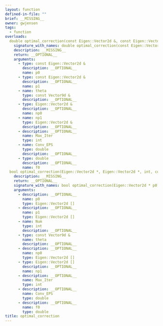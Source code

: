 ```yaml
---
layout: function
defined-in-file: ""
brief: __MISSING__
owner: gwjensen
tags:
  - function
overloads:
  double optimal_correction(const Eigen::Vector2d &, const Eigen::Vector2d &, const Vector9d &, Eigen::Vector2d &, Eigen::Vector2d &, int, double, double):
    signature_with_names: double optimal_correction(const Eigen::Vector2d & p0, const Eigen::Vector2d & p1, const Vector9d & theta, Eigen::Vector2d & np0, Eigen::Vector2d & np1, int Max_Iter, double Conv_EPS, double f0)
    description: __MISSING__
    return: __OPTIONAL__
    arguments:
      - type: const Eigen::Vector2d &
        description: __OPTIONAL__
        name: p0
      - type: const Eigen::Vector2d &
        description: __OPTIONAL__
        name: p1
      - name: theta
        type: const Vector9d &
        description: __OPTIONAL__
      - type: Eigen::Vector2d &
        description: __OPTIONAL__
        name: np0
      - name: np1
        type: Eigen::Vector2d &
        description: __OPTIONAL__
      - description: __OPTIONAL__
        name: Max_Iter
        type: int
      - name: Conv_EPS
        type: double
        description: __OPTIONAL__
      - type: double
        description: __OPTIONAL__
        name: f0
  bool optimal_correction(Eigen::Vector2d *, Eigen::Vector2d *, int, const Vector9d &, Eigen::Vector2d *, Eigen::Vector2d *, int, double, double):
    description: __MISSING__
    return: __OPTIONAL__
    signature_with_names: bool optimal_correction(Eigen::Vector2d * p0, Eigen::Vector2d * p1, int Num, const Vector9d & theta, Eigen::Vector2d * np0, Eigen::Vector2d * np1, int Max_Iter, double Conv_EPS, double f0)
    arguments:
      - description: __OPTIONAL__
        name: p0
        type: Eigen::Vector2d []
      - description: __OPTIONAL__
        name: p1
        type: Eigen::Vector2d []
      - name: Num
        type: int
        description: __OPTIONAL__
      - type: const Vector9d &
        name: theta
        description: __OPTIONAL__
      - description: __OPTIONAL__
        name: np0
        type: Eigen::Vector2d []
      - type: Eigen::Vector2d []
        description: __OPTIONAL__
        name: np1
      - description: __OPTIONAL__
        name: Max_Iter
        type: int
      - description: __OPTIONAL__
        name: Conv_EPS
        type: double
      - description: __OPTIONAL__
        name: f0
        type: double
title: optimal_correction
---
```

